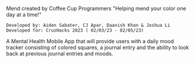 Mend created by Coffee Cup Programmers
    "Helping mend your color one day at a time!"

    Developed by: Aiden Sabater, CJ Apar, Daanish Khan & Joshua Li
    Developed for: CruzHacks 2023 ( 02/03/23 - 02/05/23)
    
A Mental Health Mobile App that will provide users with a daily mood tracker consisting of colored squares, a journal entry and the ability to look back at previous journal entries and moods. 

